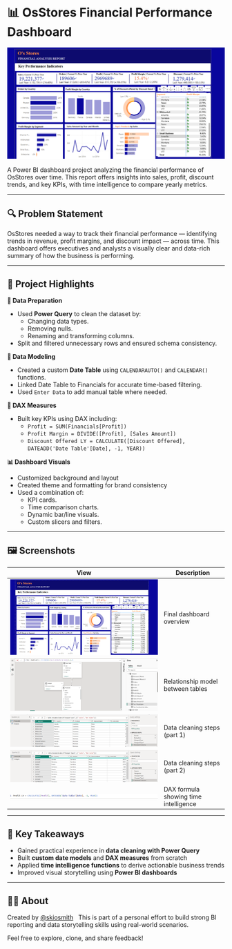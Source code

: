 # 📊 OsStores Financial Performance Dashboard

![OsStores Banner](.assets/osstores_dashboard_main.png)

A Power BI dashboard project analyzing the financial performance of OsStores over time. This report offers insights into sales, profit, discount trends, and key KPIs, with time intelligence to compare yearly metrics. 

---

## 🔍 Problem Statement

OsStores needed a way to track their financial performance — identifying trends in revenue, profit margins, and discount impact — across time. This dashboard offers executives and analysts a visually clear and data-rich summary of how the business is performing.

---

## 🚀 Project Highlights

**📌 Data Preparation**
- Used **Power Query** to clean the dataset by:
  - Changing data types.
  - Removing nulls.
  - Renaming and transforming columns.
- Split and filtered unnecessary rows and ensured schema consistency.

**🔧 Data Modeling**
- Created a custom **Date Table** using `CALENDARAUTO()` and `CALENDAR()` functions.
- Linked Date Table to Financials for accurate time-based filtering.
- Used `Enter Data` to add manual table where needed.

**📐 DAX Measures**
- Built key KPIs using DAX including:
  - `Profit = SUM(Financials[Profit])`
  - `Profit Margin = DIVIDE([Profit], [Sales Amount])`
  - `Discount Offered LY = CALCULATE([Discount Offered], DATEADD('Date Table'[Date], -1, YEAR))`

**📊 Dashboard Visuals**
- Customized background and layout
- Created theme and formatting for brand consistency
- Used a combination of:
  - KPI cards.
  - Time comparison charts.
  - Dynamic bar/line visuals.
  - Custom slicers and filters.

---

## 🖼️ Screenshots

| View | Description |
|------|-------------|
| ![Main Dashboard](.assets/osstores_dashboard_main.png) | Final dashboard overview |
| ![Data Model](.assets/osstores_data_table_model.png) | Relationship model between tables |
| ![Power Query View](.assets/osstores_powerquery_cleaning.png) | Data cleaning steps (part 1) |
| ![Power Query View 2](.assets/osstores_powerquery_cleaning_2.png) | Data cleaning steps (part 2) |
| ![DAX Measure](.assets/osstores_dax_formula.png) | DAX formula showing time intelligence |

---

## 🧠 Key Takeaways

- Gained practical experience in **data cleaning with Power Query**
- Built **custom date models** and **DAX measures** from scratch
- Applied **time intelligence functions** to derive actionable business trends
- Improved visual storytelling using **Power BI dashboards**

---

## 🧑‍💻 About

Created by [@skiosmith](https://github.com/skiosmith)  
This is part of a personal effort to build strong BI reporting and data storytelling skills using real-world scenarios.

Feel free to explore, clone, and share feedback!
